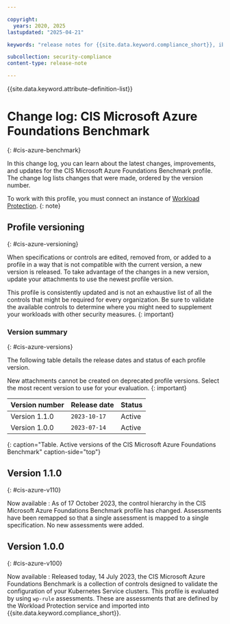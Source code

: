 ```yaml
---

copyright:
  years: 2020, 2025
lastupdated: "2025-04-21"

keywords: "release notes for {{site.data.keyword.compliance_short}}, ibm security best practices, profile changes, enhancements, fixes, improvements"

subcollection: security-compliance
content-type: release-note

---
```


{{site.data.keyword.attribute-definition-list}}

# Change log: CIS Microsoft Azure Foundations Benchmark
{: #cis-azure-benchmark}

In this change log, you can learn about the latest changes, improvements, and updates for the CIS Microsoft Azure Foundations Benchmark profile. The change log lists changes that were made, ordered by the version number.


To work with this profile, you must connect an instance of [Workload Protection](/docs/security-compliance?topic=security-compliance-setup-workload-protection).
{: note}


## Profile versioning
{: #cis-azure-versioning}

When specifications or controls are edited, removed from, or added to a profile in a way that is not compatible with the current version, a new version is released. To take advantage of the changes in a new version, update your attachments to use the newest profile version.

This profile is consistently updated and is not an exhaustive list of all the controls that might be required for every organization. Be sure to validate the available controls to determine where you might need to supplement your workloads with other security measures.
{: important}

### Version summary
{: #cis-azure-versions}

The following table details the release dates and status of each profile version.

New attachments cannot be created on deprecated profile versions. Select the most recent version to use for your evaluation.
{: important}

| Version number | Release date | Status |
|:---------------|:-------------|:-------|
| Version 1.1.0 | `2023-10-17` | Active |
| Version 1.0.0 | `2023-07-14` | Active |
{: caption="Table. Active versions of the CIS Microsoft Azure Foundations Benchmark" caption-side="top"}

## Version 1.1.0
{: #cis-azure-v110}

Now available
:   As of 17 October 2023, the control hierarchy in the CIS Microsoft Azure Foundations Benchmark profile has changed. Assessments have been remapped so that a single assessment is mapped to a single specification. No new assessments were added.

## Version 1.0.0
{: #cis-azure-v100}

Now available
:   Released today, 14 July 2023, the CIS Microsoft Azure Foundations Benchmark is a collection of controls designed to validate the configuration of your Kubernetes Service clusters. This profile is evaluated by using `wp-rule` assessments. These are assessments that are defined by the Workload Protection service and imported into {{site.data.keyword.compliance_short}}.
